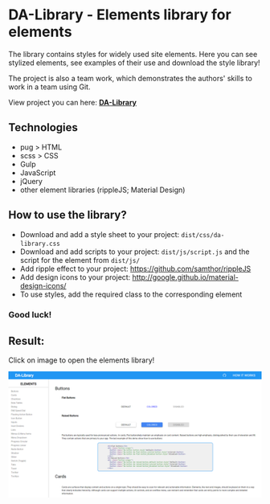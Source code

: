 # DA-Library - Elements library for elements
The library contains styles for widely used site elements.
Here you can see stylized elements, see examples of their use and download the style library!

The project is also a team work, which demonstrates the authors' skills to work in a team using Git.

View project you can here: [**DA-Library**](https://dimatarhan.github.io/da-library/dist/index.html)

## Technologies
+ pug > HTML
+ scss > CSS
+ Gulp
+ JavaScript
+ jQuery
+ other element libraries (rippleJS; Material Design)

## How to use the library?
* Download and add a style sheet to your project: ```dist/css/da-library.css```
* Download and add scripts to your project: ```dist/js/script.js``` and the script for the element from  ```dist/js/```
* Add ripple effect to your project: https://github.com/samthor/rippleJS
* Add design icons to your project: http://google.github.io/material-design-icons/
* To use styles, add the required class to the corresponding element
### Good luck!

## Result:
Click on image to open the elements library!

[![home](https://github.com/dimaTarhan/da-library/blob/master/da-library-example.png)](https://dimatarhan.github.io/da-library/dist/index.html)
